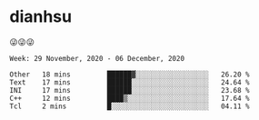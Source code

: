 
# dianhsu

:stuck_out_tongue_winking_eye::stuck_out_tongue_winking_eye::stuck_out_tongue_winking_eye:

<!--START_SECTION:waka-->
```text
Week: 29 November, 2020 - 06 December, 2020

Other   18 mins         ██████▓░░░░░░░░░░░░░░░░░░   26.20 % 
Text    17 mins         ██████░░░░░░░░░░░░░░░░░░░   24.64 % 
INI     17 mins         ██████░░░░░░░░░░░░░░░░░░░   23.68 % 
C++     12 mins         ████▒░░░░░░░░░░░░░░░░░░░░   17.64 % 
Tcl     2 mins          █░░░░░░░░░░░░░░░░░░░░░░░░   04.11 % 
```
<!--END_SECTION:waka-->
